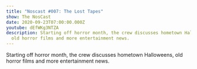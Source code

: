 ```yaml
---
title: "Noscast #007: The Lost Tapes"
show: The NosCast
date: 2020-09-23T07:00:00.000Z
youtube: dEfWKg3NTZA
description: Starting off horror month, the crew discusses hometown Halloweens,
  old horror films and more entertainment news.
---
```

Starting off horror month, the crew discusses hometown Halloweens, old horror films and more entertainment news.